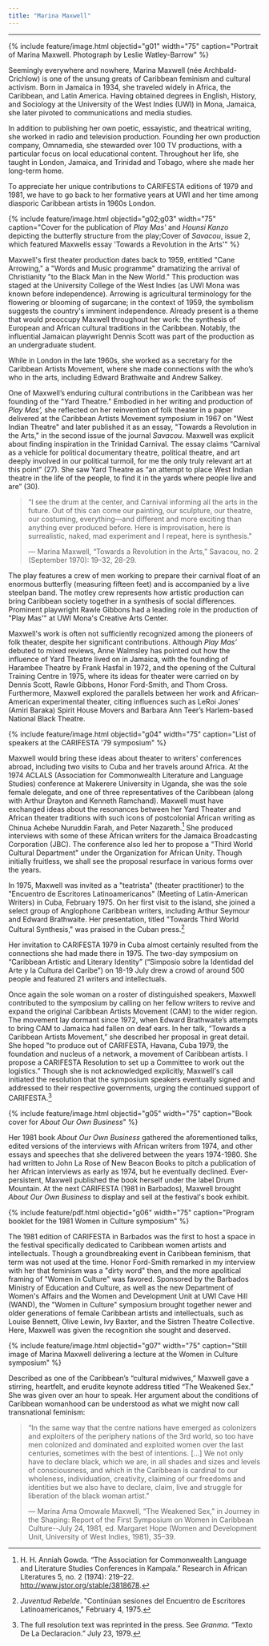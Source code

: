 ```yaml
---
title: "Marina Maxwell"
---
```

---
{% include feature/image.html objectid="g01" width="75" caption="Portrait of Marina Maxwell. Photograph by Leslie Watley-Barrow" %}

Seemingly everywhere and nowhere, Marina Maxwell (née Archbald-Crichlow) is one of the unsung greats of Caribbean feminism and cultural activism. Born in Jamaica in 1934, she traveled widely in Africa, the Caribbean, and Latin America. Having obtained degrees in English, History, and Sociology at the University of the West Indies (UWI) in Mona, Jamaica, she later pivoted to communications and media studies.

In addition to publishing her own poetic, essayistic, and theatrical writing, she worked in radio and television production. Founding her own production company, Omnamedia, she stewarded over 100 TV productions, with a particular focus on local educational content. Throughout her life, she taught in London, Jamaica, and Trinidad and Tobago, where she made her long-term home.

To appreciate her unique contributions to CARIFESTA editions of 1979 and 1981, we have to go back to her formative years at UWI and her time among diasporic Caribbean artists in 1960s London.

{% include feature/image.html objectid="g02;g03" width="75" caption="Cover for the publication of <i>Play Mas'</i> and <i>Hounsi Kanzo</i> depicting the butterfly structure from the play;Cover of <i>Savacou</i>, issue 2, which featured Maxwells essay 'Towards a Revolution in the Arts'" %}

Maxwell's first theater production dates back to 1959, entitled "Cane Arrowing," a "Words and Music programme" dramatizing the arrival of Christianity "to the Black Man in the New World." This production was staged at the University College of the West Indies (as UWI Mona was known before independence). Arrowing is agricultural terminology for the flowering or blooming of sugarcane; in the context of 1959, the symbolism suggests the country's imminent independence. Already present is a theme that would preoccupy Maxwell throughout her work: the synthesis of European and African cultural traditions in the Caribbean. Notably, the influential Jamaican playwright Dennis Scott was part of the production as an undergraduate student.

While in London in the late 1960s, she worked as a secretary for the Caribbean Artists Movement, where she made connections with the who’s who in the arts, including Edward Brathwaite and Andrew Salkey.

One of Maxwell’s enduring cultural contributions in the Caribbean was her founding of the "Yard Theatre." Embodied in her writing and production of *Play Mas’,* she reflected on her reinvention of folk theater in a paper delivered at the Caribbean Artists Movement symposium in 1967 on "West Indian Theatre" and later published it as an essay, "Towards a Revolution in the Arts," in the second issue of the journal *Savacou*. Maxwell was explicit about finding inspiration in the Trinidad Carnival. The essay claims “Carnival as a vehicle for political documentary theatre, political theatre, and art deeply involved in our political turmoil, for me the only truly relevant art at this point” (27). She saw Yard Theatre as “an attempt to place West Indian theatre in the life of the people, to find it in the yards where people live and are” (30).

<blockquote class="blockquote d-flex flex-column align-items-center">
<p>
“I see the drum at the center, and Carnival informing all the arts in the future. Out of this can come our painting, our sculpture, our theatre, our costuming, everything—and different and more exciting than anything ever produced before. Here is improvisation, here is surrealistic, naked, mad experiment and I repeat, here is synthesis."</p>
<footer>— Marina Maxwell, “Towards a Revolution in the Arts,” Savacou, no. 2 (September 1970): 19–32, 28-29.</footer>
</blockquote>

The play features a crew of men working to prepare their carnival float of an enormous butterfly (measuring fifteen feet) and is accompanied by a live steelpan band. The motley crew represents how artistic production can bring Caribbean society together in a synthesis of social differences. Prominent playwright Rawle Gibbons had a leading role in the production of "Play Mas'" at UWI Mona's Creative Arts Center.

Maxwell's work is often not sufficiently recognized among the pioneers of folk theater, despite her significant contributions. Although *Play Mas’* debuted to mixed reviews, Anne Walmsley has pointed out how the influence of Yard Theatre lived on in Jamaica, with the founding of Harambee Theatre by Frank Hasfal in 1972, and the opening of the Cultural Training Centre in 1975, where its ideas for theater were carried on by Dennis Scott, Rawle Gibbons, Honor Ford-Smith, and Thom Cross. Furthermore, Maxwell explored the parallels between her work and African-American experimental theater, citing influences such as LeRoi Jones’ (Amiri Baraka) Spirit House Movers and Barbara Ann Teer’s Harlem-based National Black Theatre.

{% include feature/image.html objectid="g04" width="75" caption="List of speakers at the CARIFESTA '79 symposium" %}

Maxwell would bring these ideas about theater to writers' conferences abroad, including two visits to Cuba and her travels around Africa. At the 1974 ACLALS (Association for Commonwealth Literature and Language Studies) conference at Makerere University in Uganda, she was the sole female delegate, and one of three representatives of the Caribbean (along with Arthur Drayton and Kenneth Ramchand). Maxwell must have exchanged ideas about the resonances between her Yard Theater and African theater traditions with such icons of postcolonial African writing as Chinua Achebe Nuruddin Farah, and Peter Nazareth.[^maxwell-1] She produced interviews with some of these African writers for the Jamaica Broadcasting Corporation (JBC). The conference also led her to propose a "Third World Cultural Department" under the Organization for African Unity. Though initially fruitless, we shall see the proposal resurface in various forms over the years.

In 1975, Maxwell was invited as a "teatrista" (theater practitioner) to the "Encuentro de Escritores Latinoamericanos" (Meeting of Latin-American Writers) in Cuba, February 1975. On her first visit to the island, she joined a select group of Anglophone Caribbean writers, including Arthur Seymour and Edward Brathwaite. Her presentation, titled "Towards Third World Cultural Synthesis," was praised in the Cuban press.[^maxwell-2] 

Her invitation to CARIFESTA 1979 in Cuba almost certainly resulted from the connections she had made there in 1975. The two-day symposium on “Caribbean Artistic and Literary Identity” (“Simposio sobre la Identidad del Arte y la Cultura del Caribe”) on 18-19 July drew a crowd of around 500 people and featured 21 writers and intellectuals.

Once again the sole woman on a roster of distinguished speakers, Maxwell contributed to the symposium by calling on her fellow writers to revive and expand the original Caribbean Artists Movement (CAM) to the wider region. The movement lay dormant since 1972, when Edward Brathwaite’s attempts to bring CAM to Jamaica had fallen on deaf ears. In her talk, “Towards a Caribbean Artists Movement,” she described her proposal in great detail. She hoped "to produce out of CARIFESTA, Havana, Cuba 1979, the foundation and nucleus of a network, a movement of Caribbean artists. I propose a CARIFESTA Resolution to set up a Committee to work out the logistics.” Though she is not acknowledged explicitly, Maxwell's call initiated the resolution that the symposium speakers eventually signed and addressed to their respective governments, urging the continued support of CARIFESTA.[^maxwell-3]

{% include feature/image.html objectid="g05" width="75" caption="Book cover for <i>About Our Own Business</i>" %}

Her 1981 book *About Our Own Business* gathered the aforementioned talks, edited versions of the interviews with African writers from 1974, and other essays and speeches that she delivered between the years 1974-1980. She had written to John La Rose of New Beacon Books to pitch a publication of her African interviews as early as 1974, but he eventually declined. Ever-persistent, Maxwell published the book herself under the label Drum Mountain. At the next CARIFESTA (1981 in Barbados), Maxwell brought *About Our Own Business* to display and sell at the festival's book exhibit.

{% include feature/pdf.html objectid="g06" width="75" caption="Program booklet for the 1981 Women in Culture symposium" %}

The 1981 edition of CARIFESTA in Barbados was the first to host a space in the festival specifically dedicated to Caribbean women artists and intellectuals. Though a groundbreaking event in Caribbean feminism, that term was not used at the time. Honor Ford-Smith remarked in my interview with her that feminism was a "dirty word" then, and the more apolitical framing of "Women in Culture" was favored. Sponsored by the Barbados Ministry of Education and Culture, as well as the new Department of Women's Affairs and the Women and Development Unit at UWI Cave Hill (WAND), the "Women in Culture" symposium brought together newer and older generations of female Caribbean artists and intellectuals, such as Louise Bennett, Olive Lewin, Ivy Baxter, and the Sistren Theatre Collective. Here, Maxwell was given the recognition she sought and deserved.

{% include feature/image.html objectid="g07" width="75" caption="Still image of Marina Maxwell delivering a lecture at the Women in Culture symposium" %}

Described as one of the Caribbean’s “cultural midwives,” Maxwell gave a stirring, heartfelt, and erudite keynote address titled “The Weakened Sex.” She was given over an hour to speak. Her argument about the conditions of Caribbean womanhood can be understood as what we might now call transnational feminism: 
<blockquote class="blockquote d-flex flex-column align-items-center">
<p>
“In the same way that the centre nations have emerged as colonizers and exploiters of the periphery nations of the 3rd world, so too have men colonized and dominated and exploited women over the last centuries, sometimes with the best of intentions. [...] We not only have to declare black, which we are, in all shades and sizes and levels of consciousness, and which in the Caribbean is cardinal to our wholeness, individuation, creativity, claiming of our freedoms and identities but we also have to declare, claim, live and struggle for liberation of the black woman artist."</p>
<footer>— Marina Ama Omowale Maxwell, “The Weakened Sex,” in Journey in the Shaping: Report of the First Symposium on Women in Caribbean Culture--July 24, 1981, ed. Margaret Hope (Women and Development Unit, University of West Indies, 1981), 35–39.</footer>
</blockquote>

[^maxwell-1]: H. H. Anniah Gowda. “The Association for Commonwealth Language and Literature Studies Conferences in Kampala.” Research in African Literatures 5, no. 2 (1974): 219–22. http://www.jstor.org/stable/3818678.

[^maxwell-2]: *Juventud Rebelde*. "Continúan sesiones del Encuentro de Escritores Latinoamericanos," February 4, 1975.

[^maxwell-3]: The full resolution text was reprinted in the press. See *Granma*. “Texto De La Declaracion.” July 23, 1979.